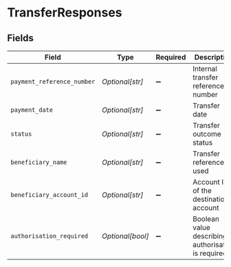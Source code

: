 # TransferResponses


## Fields

| Field                                                 | Type                                                  | Required                                              | Description                                           |
| ----------------------------------------------------- | ----------------------------------------------------- | ----------------------------------------------------- | ----------------------------------------------------- |
| `payment_reference_number`                            | *Optional[str]*                                       | :heavy_minus_sign:                                    | Internal transfer reference number                    |
| `payment_date`                                        | *Optional[str]*                                       | :heavy_minus_sign:                                    | Transfer date                                         |
| `status`                                              | *Optional[str]*                                       | :heavy_minus_sign:                                    | Transfer outcome status                               |
| `beneficiary_name`                                    | *Optional[str]*                                       | :heavy_minus_sign:                                    | Transfer reference used                               |
| `beneficiary_account_id`                              | *Optional[str]*                                       | :heavy_minus_sign:                                    | Account ID of the destination account                 |
| `authorisation_required`                              | *Optional[bool]*                                      | :heavy_minus_sign:                                    | Boolean value describing if authorisation is required |